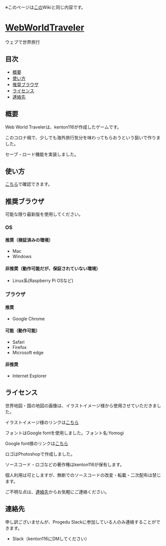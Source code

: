 ※このページは[この](https://github.com/kenton116/WebWorldTraveler/wiki)Wikiと同じ内容です。

# [WebWorldTraveler](https://kenton116.github.io/WebWorldTraveler/wwt.html)
ウェブで世界旅行
## 目次
- [概要](#概要)
- [使い方](#使い方)
- [推奨ブラウザ](#推奨ブラウザ)
- [ライセンス](#ライセンス)
- [連絡先](#連絡先)

## 概要
Web World Travelerは、kenton116が作成したゲームです。

このコロナ禍で、少しでも海外旅行気分を味わってもらおうという狙いで作りました。

セーブ・ロード機能を実装しました。

## 使い方
[こちら](https://github.com/kenton116/WebWorldTraveler/wiki/How-to-play)で確認できます。

## 推奨ブラウザ
可能な限り最新版を使用してください。

### OS
#### 推奨（検証済みの環境）
- Mac
- Windows

#### 非推奨（動作可能だが、保証されていない環境）
- Linux系(Raspberry Pi OSなど)

### ブラウザ
#### 推奨
- Google Chrome

#### 可能（動作可能）
- Safari
- Firefox
- Microsoft edge

#### 非推奨
- Internet Explorer

## ライセンス
世界地図・国の地図の画像は、イラストイメージ様から使用させていただきました。

イラストイメージ様のリンクは[こちら](https://illustimage.com)

フォントはGoogle fontを使用しました。フォント名:Yomogi

Google font様のリンクは[こちら](https://fonts.google.com)

ロゴはPhotoshopで作成しました。

ソースコード・ロゴなどの著作権はkenton116が保有します。

個人利用は可としますが、無断でのソースコードの改変・転載・二次配布は禁じます。

ご不明な点は、[連絡先](#連絡先)からお気軽にご連絡ください。

## 連絡先
申し訳ございませんが、Progedu Slackに参加している人のみ連絡することができます。
- Slack（kenton116にDMしてください）

